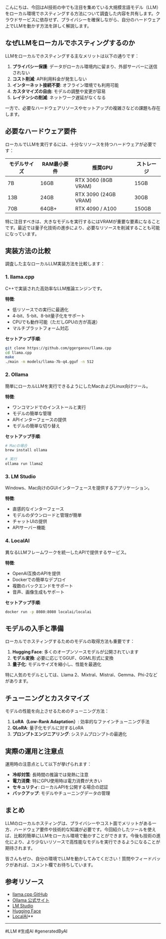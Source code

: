
こんにちは、今回はAI技術の中でも注目を集めている大規模言語モデル（LLM）をローカル環境でホスティングする方法について調査した内容を共有します。クラウドサービスに依存せず、プライバシーを確保しながら、自分のハードウェア上でLLMを動かす方法を詳しく解説します。

## なぜLLMをローカルでホスティングするのか

LLMをローカルでホスティングする主なメリットは以下の通りです：

1. **プライバシー保護**: データがローカル環境内に留まり、外部サーバーに送信されない
2. **コスト削減**: API利用料金が発生しない
3. **インターネット接続不要**: オフライン環境でも利用可能
4. **カスタマイズの自由**: モデルの調整や変更が容易
5. **レイテンシの削減**: ネットワーク遅延がなくなる

一方で、必要なハードウェアリソースやセットアップの複雑さなどの課題も存在します。

## 必要なハードウェア要件

ローカルでLLMを実行するには、十分なリソースを持つハードウェアが必要です：

|モデルサイズ|RAM最小要件|推奨GPU|ストレージ|
|---|---|---|---|
|7B|16GB|RTX 3060 (8GB VRAM)|15GB|
|13B|24GB|RTX 3090 (24GB VRAM)|30GB|
|70B|64GB+|RTX 4090 / A100|150GB|

特に注目すべきは、大きなモデルを実行するにはVRAMが重要な要素になることです。最近では量子化技術の進歩により、必要なリソースを削減することも可能になっています。

## 実装方法の比較

調査した主なローカルLLM実装方法を比較します：

### 1. llama.cpp

C++で実装された高効率なLLM推論エンジンです。

**特徴**:

- 低リソースでの実行に最適化
- 4-bit、5-bit、8-bit量子化をサポート
- CPUでも動作可能（ただしGPUの方が高速）
- マルチプラットフォーム対応

**セットアップ手順**:

```bash
git clone https://github.com/ggerganov/llama.cpp
cd llama.cpp
make
./main -m models/llama-7b-q4.gguf -n 512
```

### 2. Ollama

簡単にローカルLLMを実行できるようにしたMacおよびLinux向けツール。

**特徴**:

- ワンコマンドでのインストールと実行
- モデルの簡単な管理
- APIインターフェースの提供
- モデルの簡単な切り替え

**セットアップ手順**:

```bash
# Macの場合
brew install ollama

# 実行
ollama run llama2
```

### 3. LM Studio

Windows、Mac向けのGUIインターフェースを提供するアプリケーション。

**特徴**:

- 直感的なインターフェース
- モデルのダウンロードと管理が簡単
- チャットUIの提供
- APIサーバー機能

### 4. LocalAI

異なるLLMフレームワークを統一したAPIで提供するサービス。

**特徴**:

- OpenAI互換のAPIを提供
- Dockerでの簡単なデプロイ
- 複数のバックエンドをサポート
- 音声、画像生成もサポート

**セットアップ手順**:

```bash
docker run -p 8080:8080 localai/localai
```

## モデルの入手と準備

ローカルでホスティングするためのモデルの取得方法も重要です：

1. **Hugging Face**: 多くのオープンソースモデルが公開されています
2. **モデル変換**: 必要に応じてGGUF、GGML形式に変換
3. **量子化**: モデルサイズを縮小し、性能を最適化

特に人気のモデルとしては、Llama 2、Mixtral、Mistral、Gemma、Phi-2などがあります。

## チューニングとカスタマイズ

モデルの性能を向上させるためのチューニング方法：

1. **LoRA（Low-Rank Adaptation）**: 効率的なファインチューニング手法
2. **QLoRA**: 量子化モデルに対するLoRA
3. **プロンプトエンジニアリング**: システムプロンプトの最適化

## 実際の運用と注意点

運用時の注意点として以下が挙げられます：

- **冷却対策**: 長時間の推論では発熱に注意
- **電力消費**: 特にGPU使用時は電力消費が大きい
- **セキュリティ**: ローカルAPIを公開する場合の認証
- **バックアップ**: モデルやチューニングデータの管理

## まとめ

LLMのローカルホスティングは、プライバシーやコスト面でメリットがある一方、ハードウェア要件や技術的な知識が必要です。今回紹介したツールを使えば、比較的簡単にLLMをローカル環境で動かすことができます。今後も技術の進化により、より少ないリソースで高性能なモデルを実行できるようになることが期待されます。

皆さんもぜひ、自分の環境でLLMを動かしてみてください！質問やフィードバックがあれば、コメント欄でお待ちしています。

## 参考リソース

- [llama.cpp GitHub](https://github.com/ggerganov/llama.cpp)
- [Ollama 公式サイト](https://ollama.ai/)
- [LM Studio](https://lmstudio.ai/)
- [Hugging Face](https://huggingface.co/)
- [LocalAI](https://github.com/go-skynet/LocalAI)**
---

#LLM #生成AI #generatedByAI